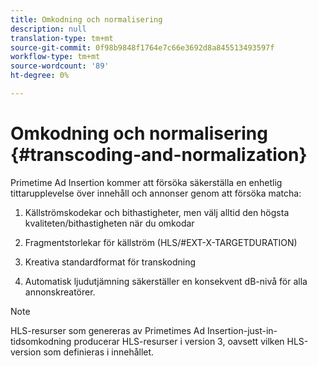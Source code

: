```yaml
---
title: Omkodning och normalisering
description: null
translation-type: tm+mt
source-git-commit: 0f98b9848f1764e7c66e3692d8a845513493597f
workflow-type: tm+mt
source-wordcount: '89'
ht-degree: 0%

---
```



# Omkodning och normalisering {#transcoding-and-normalization}

Primetime Ad Insertion kommer att försöka säkerställa en enhetlig tittarupplevelse över innehåll och annonser genom att försöka matcha:

1. Källströmskodekar och bithastigheter, men välj alltid den högsta kvaliteten/bithastigheten när du omkodar

1. Fragmentstorlekar för källström (HLS/#EXT-X-TARGETDURATION)

1. Kreativa standardformat för transkodning

1. Automatisk ljudutjämning säkerställer en konsekvent dB-nivå för alla annonskreatörer.

>[!NOTE]
>
>HLS-resurser som genereras av Primetimes Ad Insertion-just-in-tidsomkodning producerar HLS-resurser i version 3, oavsett vilken HLS-version som definieras i innehållet.
